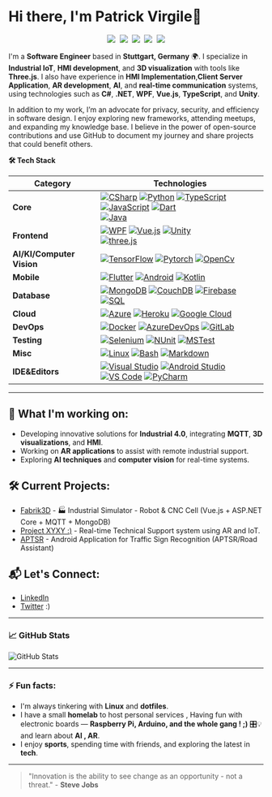 # Hi there, I'm Patrick Virgile👋

<p align="center">
   <kbd>
  <a href="https://dev.to/virgiledjimgou58" title="Dev.to - @virgiledjimgou58"><img src="https://img.shields.io/badge/-VirgilDjimg58-a75fff?style=flat&logo=Dev.to&logoColor=white" /></a>
  <a href="https://stackoverflow.com/users/979052/chichikolon65" title="StackOverflow - Virgile Patrick"><img src="https://img.shields.io/badge/-PatrickDji-f48225?style=flat&logo=Stackoverflow&logoColor=white" /></a>
  <a href="https://www.linkedin.com/in/patrick-virgile-djimgou/" title="LinkedIn - Patrick DJimgou"><img src="https://img.shields.io/badge/-Patrick_Djimgou-0072b1?style=flat&logo=Linkedin&logoColor=white" /></a>
  <a href="https://www.reddit.com/user/virgiledjimgou58" title="Reddit - u/virgiledjimgou58"><img src="https://img.shields.io/badge/-PatDji58-ff4500?style=flat&logo=reddit&logoColor=white" /></a>
  <a href="http://virgiledjimgou.esy.es/" title="Personal Website - virgiledjimgou.esy.es"><img src="https://img.shields.io/badge/-virgiledjimgou.esy.es-00CCB4?style=flat&logo=ApacheSpark&logoColor=white" /></a>
  </kbd>
</p>

I'm a **Software Engineer** based in **Stuttgart, Germany** 🌍. I specialize in **Industrial IoT**, **HMI development**, and **3D visualization** with tools like **Three.js**. I also have experience in **HMI Implementation**,**Client Server Application**, **AR development**, **AI**, and **real-time communication** systems, using technologies such as **C#**, **.NET**, **WPF**, **Vue.js**, **TypeScript**, and **Unity**.

In addition to my work, I’m an advocate for privacy, security, and efficiency in software design. I enjoy exploring new frameworks, attending meetups, and expanding my knowledge base. I believe in the power of open-source contributions and use GitHub to document my journey and share projects that could benefit others.

<summary><b>🛠️ Tech Stack</b></summary>
    <p>

| **Category** | **Technologies** |
| - | - |
**Core** | [![CSharp](https://img.shields.io/static/v1?label=&message=Csharp&color=00ADD8&logo=csharp&logoColor=FFFFFF)](https://visualstudio.microsoft.com/de/) [![Python](https://img.shields.io/static/v1?label=&message=Python&color=3C78A9&logo=python&logoColor=FFFFFF)](https://www.python.org/) [![TypeScript](https://img.shields.io/static/v1?label=&message=TypeScript&color=3178C6&logo=typescript&logoColor=FFFFFF)](https://www.typescriptlang.org/) [![JavaScript](https://img.shields.io/static/v1?label=&message=JavaScript&color=F7DF1E&logo=javascript&logoColor=FFFFFF)](https://www.javascript.com/) [![Dart](https://img.shields.io/static/v1?label=&message=Dart&color=0175C2&logo=dart&logoColor=FFFFFF)](https://dart.dev/)<br>[![Java](https://img.shields.io/static/v1?label=&message=Java&color=007396&logo=java&logoColor=FFFFFF)](https://www.java.com/)
**Frontend** | [![WPF](https://img.shields.io/static/v1?label=&message=WPF&color=a545f0&logo=wpf&logoColor=FFFFFF)](https://learn.microsoft.com/en-us/dotnet/desktop/wpf/?view=netdesktop-9.0) [![Vue.js](https://img.shields.io/static/v1?label=&message=Vue.js&color=4FC08D&logo=vuedotjs&logoColor=FFFFFF)](https://vuejs.org/) [![Unity](https://img.shields.io/static/v1?label=&message=Unity&color=61DAFB&logo=unity&logoColor=FFFFFF)](https://unity.com/de) <br> [![three.js](https://img.shields.io/static/v1?label=&message=three.js&color=F9A03C&logo=treejs&logoColor=FFFFFF)](https://github.com/mrdoob/three.js/)
**AI/KI/Computer Vision** | [![TensorFlow](https://img.shields.io/static/v1?label=&message=Tensorflow&color=0078D4&logo=tensorflow&logoColor=FFFFFF)](https://www.tensorflow.org/) [![Pytorch](https://img.shields.io/static/v1?label=&message=Pytorch&color=430098&logo=pytorch&logoColor=FFFFFF)](https://pytorch.org/) [![OpenCv](https://img.shields.io/static/v1?label=&message=Opencv&color=4285F4&logo=opencv&logoColor=FFFFFF)](https://opencv.org/)
**Mobile** | [![Flutter](https://img.shields.io/static/v1?label=&message=Flutter&color=02569B&logo=flutter&logoColor=FFFFFF)](https://flutter.dev/) [![Android](https://img.shields.io/static/v1?label=&message=Android&color=3DDC84&logo=android&logoColor=FFFFFF)](https://developer.android.com/) [![Kotlin](https://img.shields.io/static/v1?label=&message=Kotlin&color=7F52FF&logo=kotlin&logoColor=FFFFFF)](https://kotlinlang.org/)
**Database** | [![MongoDB](https://img.shields.io/static/v1?label=&message=MongoDB&color=43B02A&logo=mongodb&logoColor=FFFFFF)](https://www.mongodb.com/) [![CouchDB](https://img.shields.io/static/v1?label=&message=CouchDB&color=17202C&logo=couchdb&logoColor=FFFFFF)](https://couchdb.apache.org/) [![Firebase](https://img.shields.io/static/v1?label=&message=Firebase&color=C21325&logo=firebase&logoColor=FFFFFF)](https://firebase.google.com/) [![SQL](https://img.shields.io/static/v1?label=&message=SQL&color=C21325&logo=sql&logoColor=FFFFFF)](https://de.wikipedia.org/wiki/SQL)
**Cloud** | [![Azure](https://img.shields.io/static/v1?label=&message=Azure&color=0078D4&logo=microsoftazure&logoColor=FFFFFF)](https://azure.microsoft.com/) [![Heroku](https://img.shields.io/static/v1?label=&message=Heroku&color=430098&logo=heroku&logoColor=FFFFFF)](https://heroku.com/) [![Google Cloud](https://img.shields.io/static/v1?label=&message=GCP&color=4285F4&logo=googlecloud&logoColor=FFFFFF)](https://cloud.google.com/)
**DevOps** | [![Docker](https://img.shields.io/static/v1?label=&message=Docker&color=2496ED&logo=docker&logoColor=FFFFFF)](https://docker.com/) [![AzureDevOps](https://img.shields.io/static/v1?label=&message=AzureDevOps&color=EE0000&logo=azure&logoColor=FFFFFF)](https://www.gartner.com/reviews/market/devops-platforms/vendor/microsoft/product/azure-devops) [![GitLab](https://img.shields.io/static/v1?label=&message=GitLab&color=343434&logo=gitlab&logoColor=FFFFFF)](https://www.gartner.com/reviews/market/devops-platforms/vendor/gitlab)
**Testing** | [![Selenium](https://img.shields.io/static/v1?label=&message=Selenium&color=43B02A&logo=selenium&logoColor=FFFFFF)](https://www.selenium.dev/) [![NUnit](https://img.shields.io/static/v1?label=&message=NUnit&color=17202C&logo=nuinit&logoColor=FFFFFF)](https://www.cypress.io/) [![MSTest](https://img.shields.io/static/v1?label=&message=MSTest&color=C21325&logo=mstest&logoColor=FFFFFF)](https://learn.microsoft.com/de-de/dotnet/core/testing/unit-testing-with-mstest)
**Misc** | [![Linux](https://img.shields.io/static/v1?label=&message=Linux&color=FCC624&logo=linux&logoColor=FFFFFF)](https://www.linux.org/) [![Bash](https://img.shields.io/static/v1?label=&message=Bash&color=4EAA25&logo=gnubash&logoColor=FFFFFF)](https://www.gnu.org/software/bash/) [![Markdown](https://img.shields.io/static/v1?label=&message=Markdown&color=000000&logo=markdown&logoColor=FFFFFF)](https://en.wikipedia.org/wiki/Markdown)
**IDE&Editors** | [![Visual Studio](https://img.shields.io/static/v1?label=&message=VisualStudio%20Code&color=9013FE&logo=visualstudio&logoColor=FFFFFF)](https://visualstudio.microsoft.com/de/) [![Android Studio](https://img.shields.io/static/v1?label=&message=AndroidStudio&color=019733&logo=android&logoColor=FFFFFF)](https://developer.android.com/studio?hl=de) [![VS Code](https://img.shields.io/static/v1?label=&message=VS%20Code&color=9013FE&logo=visualstudiocode&logoColor=FFFFFF)](https://code.visualstudio.com/) [![PyCharm](https://img.shields.io/static/v1?label=&message=Pycharm%20Code&color=9013FE&logo=pycharm&logoColor=FFFFFF)](https://www.jetbrains.com/de-de/pycharm/)

----      
  </p>
  
## 🚀 What I'm working on:
- Developing innovative solutions for **Industrial 4.0**, integrating **MQTT**, **3D visualizations**, and **HMI**.
- Working on **AR applications** to assist with remote industrial support.
- Exploring **AI techniques** and **computer vision** for real-time systems.
  
## 🛠️ Current Projects:
- [Fabrik3D](https://github.com/VirgileDjimgou/Fabrik3D) - 🏭 Industrial Simulator - Robot & CNC Cell (Vue.js + ASP.NET Core + MQTT + MongoDB) 
- [Project XYXY :)](https://github.com/VirgileDjimgou/Project-3) - Real-time Technical Support system using AR and IoT.
- [APTSR](https://github.com/VirgileDjimgou/Android-Application-for-Traffic-Sign-Recognition) - Android Application for Traffic Sign Recognition (APTSR/Road Assistant)

## 📬 Let's Connect:
- [LinkedIn](https://www.linkedin.com/in/patrick-virgile-djimgou/)
- [Twitter](https://twitter.com/not-yet) :) 

---

### 📈 GitHub Stats
![GitHub Stats](https://github-readme-stats.vercel.app/api?username=VirgileDjimgou&show_icons=true&hide_title=true&count_private=true&hide=prs)

---

### ⚡ Fun facts:
- I'm always tinkering with **Linux** and **dotfiles**.
- I have a small **homelab** to host personal services , Having fun with electronic boards — **Raspberry Pi, Arduino, and the whole gang ! ;)** 🎛️💡 and learn about **AI , AR**.
- I enjoy **sports**, spending time with friends, and exploring the latest in **tech**.

---

> "Innovation is the ability to see change as an opportunity - not a threat." - **Steve Jobs**
